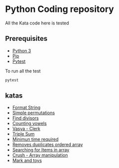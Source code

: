 # Python Coding repository

All the Kata code here is tested

## Prerequisites

- [Python 3](https://www.python.org/)
- [Pip](https://pypi.org/project/pip/)
- [Pytest](https://pypi.org/project/pytest/)

To run all the test

```python
pytest
```

## katas

- [Format String](https://www.codewars.com/kata/53368a47e38700bd8300030d)
- [Simple permutations](https://www.hackerrank.com/challenges/list-comprehensions/problem)
- [Find divisors](https://www.codewars.com/kata/544aed4c4a30184e960010f4)
- [Counting vowels](https://www.codewars.com/kata/54ff3102c1bad923760001f3)
- [Vasya - Clerk](https://www.codewars.com/kata/555615a77ebc7c2c8a0000b8)
- [Triple Sum](https://www.hackerrank.com/challenges/triple-sum/)
- [Minimun time required](https://www.hackerrank.com/challenges/minimum-time-required/)
- [Removes duplicates ordered array](https://leetcode.com/explore/learn/card/fun-with-arrays/526/deleting-items-from-an-array/)
- [Searching for Items in array](https://leetcode.com/explore/learn/card/fun-with-arrays/527/searching-for-items-in-an-array/)
- [Crush - Array manipulation](https://www.hackerrank.com/challenges/crush/problem)
- [Mark and toys](https://www.hackerrank.com/challenges/mark-and-toys/problem)
